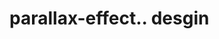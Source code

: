 # parallax-effect.. desgin                                                                                                                                  
